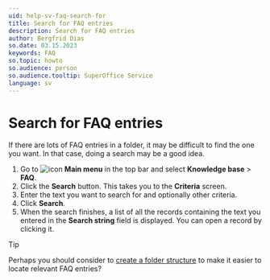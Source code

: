 ```yaml
---
uid: help-sv-faq-search-for
title: Search for FAQ entries
description: Search for FAQ entries
author: Bergfrid Dias
so.date: 03.15.2023
keywords: FAQ
so.topic: howto
so.audience: person
so.audience.tooltip: SuperOffice Service
language: sv
---
```


# Search for FAQ entries

If there are lots of FAQ entries in a folder, it may be difficult to find the one you want. In that case, doing a search may be a good idea.

1. Go to ![icon][img1] **Main menu** in the top bar and select **Knowledge base** > **FAQ**.
2. Click the **Search** button. This takes you to the **Criteria** screen.
3. Enter the text you want to search for and optionally other criteria.
4. Click **Search**.
5. When the search finishes, a list of all the records containing the text you entered in the **Search string** field is displayed. You can open a record by clicking it.

> [!TIP]
> Perhaps you should consider to [create a folder structure][2] to make it easier to locate relevant FAQ entries?

<!-- Referenced links -->
[2]: manage-folders.md

<!-- Referenced images -->
[img1]: ../../../media/icons/main-menu.png

